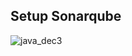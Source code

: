 





## Setup Sonarqube 

![java_dec3](https://github.com/user-attachments/assets/cbd0f3a5-f5e2-4ddd-afac-8db15eb6b63d)
